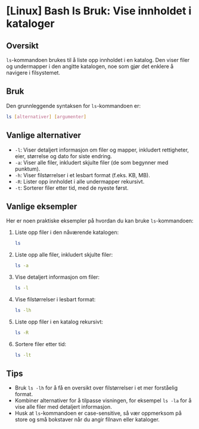# [Linux] Bash ls Bruk: Vise innholdet i kataloger

## Oversikt
`ls`-kommandoen brukes til å liste opp innholdet i en katalog. Den viser filer og undermapper i den angitte katalogen, noe som gjør det enklere å navigere i filsystemet.

## Bruk
Den grunnleggende syntaksen for `ls`-kommandoen er:

```bash
ls [alternativer] [argumenter]
```

## Vanlige alternativer
- `-l`: Viser detaljert informasjon om filer og mapper, inkludert rettigheter, eier, størrelse og dato for siste endring.
- `-a`: Viser alle filer, inkludert skjulte filer (de som begynner med punktum).
- `-h`: Viser filstørrelser i et lesbart format (f.eks. KB, MB).
- `-R`: Lister opp innholdet i alle undermapper rekursivt.
- `-t`: Sorterer filer etter tid, med de nyeste først.

## Vanlige eksempler
Her er noen praktiske eksempler på hvordan du kan bruke `ls`-kommandoen:

1. Liste opp filer i den nåværende katalogen:
   ```bash
   ls
   ```

2. Liste opp alle filer, inkludert skjulte filer:
   ```bash
   ls -a
   ```

3. Vise detaljert informasjon om filer:
   ```bash
   ls -l
   ```

4. Vise filstørrelser i lesbart format:
   ```bash
   ls -lh
   ```

5. Liste opp filer i en katalog rekursivt:
   ```bash
   ls -R
   ```

6. Sortere filer etter tid:
   ```bash
   ls -lt
   ```

## Tips
- Bruk `ls -lh` for å få en oversikt over filstørrelser i et mer forståelig format.
- Kombiner alternativer for å tilpasse visningen, for eksempel `ls -la` for å vise alle filer med detaljert informasjon.
- Husk at `ls`-kommandoen er case-sensitive, så vær oppmerksom på store og små bokstaver når du angir filnavn eller kataloger.